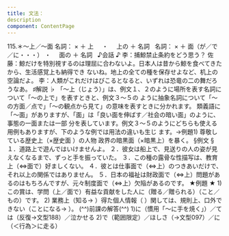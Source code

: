 ```yaml
---
title: 文法：
description
component: ContentPage
---
```



115.＊～上／～面
名詞： × ＋ 上     ・
    上の ＋ 名詞  
名詞： × ＋ 面（が／で／に・・・） ・
    面の ＋ 名詞  
♪会話 ♪
李：捕鯨禁止条約をどう思う？
佐藤：鯨だけを特別視するのは理屈に合わないよ。日本人は昔から鯨を食べてきたから、生活感覚上も納得でき ないね。地上の全ての種を保存せよなど、机上の空論だよ。
李：人類がこれだけはびこるとなると、いずれは恐竜の二の舞だろうなあ。
♯解説 ♭
「～上（じょう）」は、例文１、２のように場所を表す名詞について「～の上で」を表すときと、例文３～５の
ように抽象名詞について「～の方面／点で」「～の観点から見て」の意味を表すときに分かれます。 類義語に「～面」がありますが、「面」は「良い面を伸ばす／社会の暗い面」のように、事態の一面または一部
分を表しています。例文３～５のようにどちらも使える用例もありますが、下のような例では用法の違いも生じ ます。→例題1)
尊敬している歴史上（×歴史面 ）の人物 政界の暗黒面（×暗黒上）を暴く。
§例文 §
１．道路上で遊んではいけませんよ。
２．彼女は船上で、見送りの人の姿が見えなくなるまで、ずっと手を振っていた。
３．この種の露骨な性描写は、教育上（⇔面で）好ましくない。
４．彼とは仕事面で（⇔上）のつきあいだけで、それ以上の関係ではありません。
５．日本の福祉は財政面で（⇔上）問題があるのはもちろんですが、元々制度面で（⇔上）欠陥があるのです。
★例題 ★
1)この賞は、学問（上／面で）有益な貢献をした人に（贈る／贈られる）（こと／もの）です。
2) 業務上（知る→ ）得た個人情報（ ）関しては、規則上、口外できない（ことになる→ ）。
(^^)前課の解答(^^)
1)に（慣用「～に手を焼く」）／ては（反復→文型188）／泣かせる
2)で（範囲限定）／ほしさ（→文型097）／に（＜行為＞に走る）
